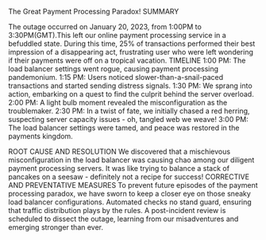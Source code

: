 The Great Payment Processing Paradox!
SUMMARY

The outage occurred on January 20, 2023, from 1:00PM to 3:30PM(GMT).This left our online payment processing service in a befuddled state. During this time,  25% of transactions performed their best impression of a disappearing act, frustrating user who were left wondering if their payments were off on a tropical vacation.
TIMELINE
1:00 PM: The load balancer settings went rogue, causing payment processing pandemonium.
1:15 PM: Users noticed slower-than-a-snail-paced transactions and started sending distress signals.
1:30 PM: We sprang into action, embarking on a quest to find the culprit behind the server overload.
2:00 PM: A light bulb moment revealed the misconfiguration as the troublemaker.
2:30 PM: In a twist of fate, we initially chased a red herring, suspecting server capacity issues - oh, tangled web we weave!
3:00 PM: The load balancer settings were tamed, and peace was restored in the payments kingdom.

ROOT CAUSE AND RESOLUTION
We discovered that a mischievous misconfiguration in the load balancer was causing chao among our diligent payment processing servers. It was like trying to balance a stack of pancakes on a seesaw - definitely not a recipe for success!
CORRECTIVE AND PREVENTATIVE MEASURES
To prevent future episodes of the payment processing paradox, we have sworn to keep a closer eye on those sneaky load balancer configurations. Automated checks no stand guard, ensuring that traffic distribution plays by the rules. A post-incident review is scheduled to dissect the outage, learning from our misadventures and emerging stronger than ever.

